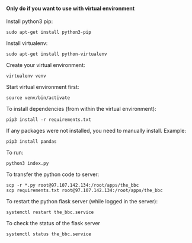 #### Only do if you want to use with virtual environment
Install python3 pip:
```
sudo apt-get install python3-pip
```

Install virtualenv:
```
sudo apt-get install python-virtualenv
```

Create your virtual environment:
```
virtualenv venv
```

Start virtual environment first:
```
source venv/bin/activate
```

To install dependencies (from within the virtual environment):
```
pip3 install -r requirements.txt
```

If any packages were not installed, you need to manually install. Example:
```
pip3 install pandas
```

To run:
```
python3 index.py
```

To transfer the python code to server:
```
scp -r *.py root@97.107.142.134:/root/apps/the_bbc
scp requirements.txt root@97.107.142.134:/root/apps/the_bbc
```

To restart the python flask server (while logged in the server):
```
systemctl restart the_bbc.service
```

To check the status of the flask server
```
systemctl status the_bbc.service
```